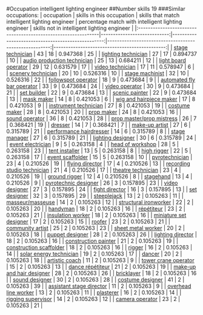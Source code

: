 #Occupation intelligent lighting engineer
##Number skills 19
###Similar occupations:
| occupation                                                    |   skills in this occupation |   skills that match intelligent lighting engineer |   percentage match with intelligent lighting engineer |   skills not in intelligent lighting engineer |
|:--------------------------------------------------------------|----------------------------:|--------------------------------------------------:|------------------------------------------------------:|----------------------------------------------:|
| [stage technician](stage_technician.md)                       |                          43 |                                                18 |                                              0.947368 |                                            25 |
| [lighting technician](lighting_technician.md)                 |                          27 |                                                17 |                                              0.894737 |                                            10 |
| [audio production technician](audio_production_technician.md) |                          25 |                                                13 |                                              0.684211 |                                            12 |
| [light board operator](light_board_operator.md)               |                          29 |                                                12 |                                              0.631579 |                                            17 |
| [video technician](video_technician.md)                       |                          17 |                                                11 |                                              0.578947 |                                             6 |
| [scenery technician](scenery_technician.md)                   |                          20 |                                                10 |                                              0.526316 |                                            10 |
| [stage machinist](stage_machinist.md)                         |                          32 |                                                10 |                                              0.526316 |                                            22 |
| [followspot operator](followspot_operator.md)                 |                          18 |                                                 9 |                                              0.473684 |                                             9 |
| [automated fly bar operator](automated_fly_bar_operator.md)   |                          33 |                                                 9 |                                              0.473684 |                                            24 |
| [video operator](video_operator.md)                           |                          30 |                                                 9 |                                              0.473684 |                                            21 |
| [set builder](set_builder.md)                                 |                          22 |                                                 9 |                                              0.473684 |                                            13 |
| [scenic painter](scenic_painter.md)                           |                          22 |                                                 9 |                                              0.473684 |                                            13 |
| [mask maker](mask_maker.md)                                   |                          14 |                                                 8 |                                              0.421053 |                                             6 |
| [wig and hairpiece maker](wig_and_hairpiece_maker.md)         |                          17 |                                                 8 |                                              0.421053 |                                             9 |
| [instrument technician](instrument_technician.md)             |                          27 |                                                 8 |                                              0.421053 |                                            19 |
| [costume maker](costume_maker.md)                             |                          28 |                                                 8 |                                              0.421053 |                                            20 |
| [prop maker](prop_maker.md)                                   |                          24 |                                                 8 |                                              0.421053 |                                            16 |
| [sound operator](sound_operator.md)                           |                          36 |                                                 8 |                                              0.421053 |                                            28 |
| [prop master/prop mistress](prop_master-prop_mistress.md)     |                          26 |                                                 7 |                                              0.368421 |                                            19 |
| [dresser](dresser.md)                                         |                          14 |                                                 7 |                                              0.368421 |                                             7 |
| [make-up artist](make-up_artist.md)                           |                          27 |                                                 6 |                                              0.315789 |                                            21 |
| [performance hairdresser](performance_hairdresser.md)         |                          14 |                                                 6 |                                              0.315789 |                                             8 |
| [stage manager](stage_manager.md)                             |                          27 |                                                 6 |                                              0.315789 |                                            21 |
| [lighting designer](lighting_designer.md)                     |                          30 |                                                 6 |                                              0.315789 |                                            24 |
| [event electrician](event_electrician.md)                     |                           9 |                                                 5 |                                              0.263158 |                                             4 |
| [head of workshop](head_of_workshop.md)                       |                          28 |                                                 5 |                                              0.263158 |                                            23 |
| [tent installer](tent_installer.md)                           |                          13 |                                                 5 |                                              0.263158 |                                             8 |
| [high rigger](high_rigger.md)                                 |                          22 |                                                 5 |                                              0.263158 |                                            17 |
| [event scaffolder](event_scaffolder.md)                       |                          15 |                                                 5 |                                              0.263158 |                                            10 |
| [pyrotechnician](pyrotechnician.md)                           |                          23 |                                                 4 |                                              0.210526 |                                            19 |
| [flying director](flying_director.md)                         |                          17 |                                                 4 |                                              0.210526 |                                            13 |
| [recording studio technician](recording_studio_technician.md) |                          21 |                                                 4 |                                              0.210526 |                                            17 |
| [theatre technician](theatre_technician.md)                   |                          23 |                                                 4 |                                              0.210526 |                                            19 |
| [ground rigger](ground_rigger.md)                             |                          12 |                                                 4 |                                              0.210526 |                                             8 |
| [stagehand](stagehand.md)                                     |                          13 |                                                 4 |                                              0.210526 |                                             9 |
| [pyrotechnic designer](pyrotechnic_designer.md)               |                          26 |                                                 3 |                                              0.157895 |                                            23 |
| [video designer](video_designer.md)                           |                          27 |                                                 3 |                                              0.157895 |                                            24 |
| [fight director](fight_director.md)                           |                          16 |                                                 3 |                                              0.157895 |                                            13 |
| [set designer](set_designer.md)                               |                          32 |                                                 3 |                                              0.157895 |                                            29 |
| [steeplejack](steeplejack.md)                                 |                          13 |                                                 2 |                                              0.105263 |                                            11 |
| [masseur/masseuse](masseur-masseuse.md)                       |                          14 |                                                 2 |                                              0.105263 |                                            12 |
| [structural ironworker](structural_ironworker.md)             |                          22 |                                                 2 |                                              0.105263 |                                            20 |
| [handyman](handyman.md)                                       |                          18 |                                                 2 |                                              0.105263 |                                            16 |
| [répétiteur](répétiteur.md)                                   |                          23 |                                                 2 |                                              0.105263 |                                            21 |
| [insulation worker](insulation_worker.md)                     |                          18 |                                                 2 |                                              0.105263 |                                            16 |
| [miniature set designer](miniature_set_designer.md)           |                          17 |                                                 2 |                                              0.105263 |                                            15 |
| [roofer](roofer.md)                                           |                          23 |                                                 2 |                                              0.105263 |                                            21 |
| [community artist](community_artist.md)                       |                          25 |                                                 2 |                                              0.105263 |                                            23 |
| [sheet metal worker](sheet_metal_worker.md)                   |                          20 |                                                 2 |                                              0.105263 |                                            18 |
| [puppet designer](puppet_designer.md)                         |                          28 |                                                 2 |                                              0.105263 |                                            26 |
| [lighting director](lighting_director.md)                     |                          18 |                                                 2 |                                              0.105263 |                                            16 |
| [construction painter](construction_painter.md)               |                          21 |                                                 2 |                                              0.105263 |                                            19 |
| [construction scaffolder](construction_scaffolder.md)         |                          18 |                                                 2 |                                              0.105263 |                                            16 |
| [rigger](rigger.md)                                           |                          16 |                                                 2 |                                              0.105263 |                                            14 |
| [solar energy technician](solar_energy_technician.md)         |                          19 |                                                 2 |                                              0.105263 |                                            17 |
| [dancer](dancer.md)                                           |                          20 |                                                 2 |                                              0.105263 |                                            18 |
| [artistic coach](artistic_coach.md)                           |                          11 |                                                 2 |                                              0.105263 |                                             9 |
| [tower crane operator](tower_crane_operator.md)               |                          15 |                                                 2 |                                              0.105263 |                                            13 |
| [dance répétiteur](dance_répétiteur.md)                       |                          21 |                                                 2 |                                              0.105263 |                                            19 |
| [make-up and hair designer](make-up_and_hair_designer.md)     |                          28 |                                                 2 |                                              0.105263 |                                            26 |
| [bricklayer](bricklayer.md)                                   |                          18 |                                                 2 |                                              0.105263 |                                            16 |
| [sound designer](sound_designer.md)                           |                          30 |                                                 2 |                                              0.105263 |                                            28 |
| [costume designer](costume_designer.md)                       |                          41 |                                                 2 |                                              0.105263 |                                            39 |
| [assistant stage director](assistant_stage_director.md)       |                          11 |                                                 2 |                                              0.105263 |                                             9 |
| [overhead line worker](overhead_line_worker.md)               |                          13 |                                                 2 |                                              0.105263 |                                            11 |
| [plasterer](plasterer.md)                                     |                          16 |                                                 2 |                                              0.105263 |                                            14 |
| [rigging supervisor](rigging_supervisor.md)                   |                          14 |                                                 2 |                                              0.105263 |                                            12 |
| [camera operator](camera_operator.md)                         |                          23 |                                                 2 |                                              0.105263 |                                            21 |
